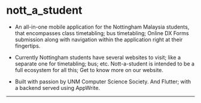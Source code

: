 # nott_a_student

- An all-in-one mobile application for the Nottingham Malaysia students, that encompasses class timetabling; bus timetabling; Online DX Forms submission along with navigation within the application right at their fingertips.

- Currently Nottingham students have several websites to visit; like a separate one for timetabling; bus; etc. Nott-a-student is intended to be a full ecosystem for all this; Get to know more on our website.

- Built with passion by UNM Computer Science Society. And Flutter; with a backend served using AppWrite.

----

